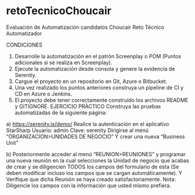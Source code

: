 # retoTecnicoChoucair

Evaluación de Automatización candidatos Choucair
Reto Técnico Automatizador

CONDICIONES
1. Desarrolle la automatización en el patrón Screenplay o POM (Puntos adicionales si se 
realiza en Screenplay).
2. Ejecute la automatización desde consola y genere la evidencia de Serenity.
3. Cargue el proyecto en un repositorio en Git, Azure o Bitbucket.
4. Una vez realizado los puntos anteriores construya un pipeline de CI y CD en Azure o 
Jenkins.
5. El proyecto debe tener correctamente construido los archivos README y GITIGNORE.
EJERCICIO PRÁCTICO
Construya las pruebas automatizadas de la siguiente página: 

a) https://serenity.is/demo/
Realice la autenticación en el aplicativo StarSharp
Usuario: admin
Clave: serenity
Dirigirse al menú “ORGANIZACION>UNIDADES DE NEGOCIO” 
Y crear una nueva “Business Unit” 

b) Posteriormente acceder al menú “REUNION>REUNIONES” y programar una nueva reunión 
en la cual selecciones la Unidad de negocio que acabas de crear y se diligencien TODOS 
los campos del formulario de esta (Se deben modificar incluso los campos que se cargan 
automáticamente).
Y Verifique que dicha Reunión se haya creado satisfactoriamente.
Nota: Diligencie los campos con la información que usted mismo prefiera.
